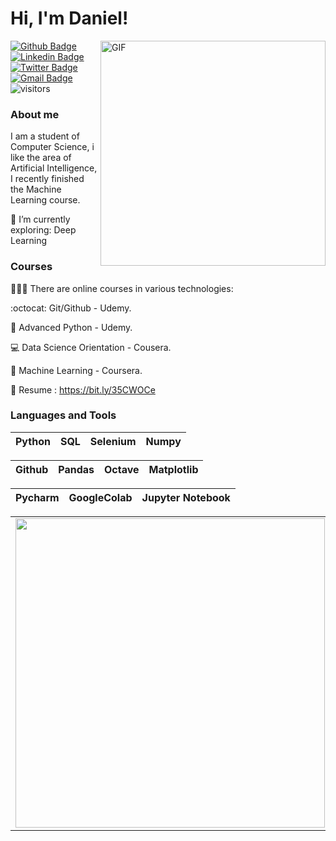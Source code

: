 
# Hi, I'm Daniel! 

<img align="right" alt="GIF" src="https://user-images.githubusercontent.com/55967568/97201807-a1f7cb00-1791-11eb-8405-771c12c7e0c1.gif" width="360"/>

[![Github Badge](https://img.shields.io/badge/-Github-000?style=flat-square&logo=Github&logoColor=white&link=https://github.com/danielfernandow)](https://github.com/danielfernandow)
[![Linkedin Badge](https://img.shields.io/badge/-LinkedIn-blue?style=flat-square&logo=Linkedin&logoColor=white&link=https://www.linkedin.com/in/danielfernandow/)](https://www.linkedin.com/in/danielfernandow/)
[![Twitter Badge](https://img.shields.io/badge/-Twitter-1ca0f1?style=flat-square&labelColor=1ca0f1&logo=twitter&logoColor=white&link=https://twitter.com/danlelfernando)](https://twitter.com/danlelfernando)
[![Gmail Badge](https://img.shields.io/badge/-Gmail-c14438?style=flat-square&logo=Gmail&logoColor=white&link=mailto:danielfdasilva1997@gmail.com)](mailto:danielfdasilva1997@gmail.com) ![visitors](https://hit-badger.glitch.me/badge?page_id=danielfernandow.id)

### About me

I am a student of Computer Science, i like the area of Artificial Intelligence, I recently finished the Machine Learning course.

🌱 I’m currently exploring: Deep Learning

### Courses

👨🏼‍🏫 There are online courses in various technologies:

:octocat: Git/Github - Udemy.

:snake:  Advanced Python - Udemy.

💻 Data Science Orientation - Cousera.

:robot: Machine Learning - Coursera.

📄 Resume : https://bit.ly/35CWOCe

### Languages and Tools

| Python |SQL | Selenium |  Numpy |
| :---: | :---: | :---: | :---: | 


| Github | Pandas |  Octave | Matplotlib |
| :---: | :---: | :---: | :---: |

| Pycharm | GoogleColab | Jupyter Notebook |
| :---: | :---: | :---: |


<center>
  <table>
    <tr>
      <td><img width="495px" align="left" src="https://github-readme-stats.vercel.app/api?username=danielfernandow&theme=default" /></td>
       <td><img width="400px" he align="left" src="https://github-readme-stats.vercel.app/api/top-langs/?username=danielfernandow&hide=html&layout=compact&theme=default" /></td>
    </tr>   
  </table>
</center>
